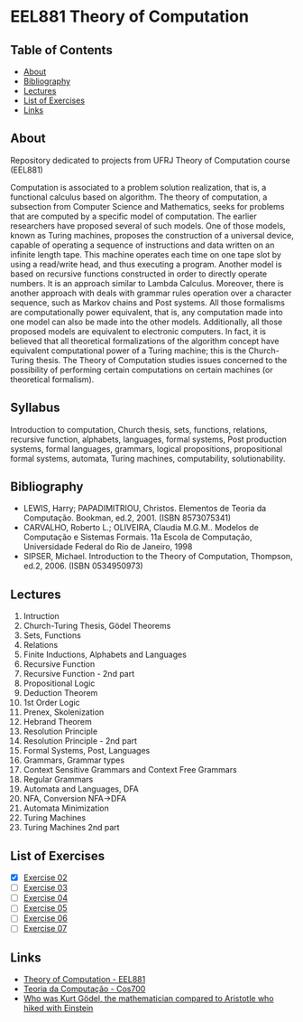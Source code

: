 # EEL881 Theory of Computation

## Table of Contents

- [About](#about)
- [Bibliography](#bibliography)
- [Lectures](#lectures)
- [List of Exercises](#list-of-exercises)
- [Links](#links)

## About
Repository dedicated to projects from UFRJ Theory of Computation course (EEL881)

Computation is associated to a problem solution realization, that is, a functional calculus based on algorithm. The theory of computation, a subsection from Computer Science and Mathematics, seeks for problems that are computed by a specific model of computation. The earlier researchers have proposed several of such models. One of those models, known as Turing machines, proposes the construction of a universal device, capable of operating a sequence of instructions and data written on an infinite length tape. This machine operates each time on one tape slot by using a read/write head, and thus executing a program. Another model is based on recursive functions constructed in order to directly operate numbers. It is an approach similar to Lambda Calculus. Moreover, there is another approach with deals with grammar rules operation over a character sequence, such as Markov chains and Post systems. All those formalisms are computationally power equivalent, that is, any computation made into one model can also be made into the other models. Additionally, all those proposed models are equivalent to electronic computers. In fact, it is believed that all theoretical formalizations of the algorithm concept have equivalent computational power of a Turing machine; this is the Church-Turing thesis. The Theory of Computation studies issues concerned to the possibility of performing certain computations on certain machines (or theoretical formalism).

## Syllabus
Introduction to computation, Church thesis, sets, functions, relations, recursive function, alphabets, languages, formal systems, Post production systems, formal languages, grammars, logical propositions, propositional formal systems, automata, Turing machines, computability, solutionability.

## Bibliography
- LEWIS, Harry; PAPADIMITRIOU, Christos. Elementos de Teoria da Computação. Bookman, ed.2, 2001. (ISBN 8573075341)
- CARVALHO, Roberto L.; OLIVEIRA, Claudia M.G.M.. Modelos de Computação e Sistemas Formais. 11a Escola de Computação, Universidade Federal do Rio de Janeiro, 1998
- SIPSER, Michael. Introduction to the Theory of Computation, Thompson, ed.2, 2006. (ISBN 0534950973)

## Lectures
1. Intruction
2. Church-Turing Thesis, Gödel Theorems
3. Sets, Functions
4. Relations
5. Finite Inductions, Alphabets and Languages
6. Recursive Function
7. Recursive Function - 2nd part
8. Propositional Logic
9. Deduction Theorem
10. 1st Order Logic
11. Prenex, Skolenization
12. Hebrand Theorem
13. Resolution Principle
14. Resolution Principle - 2nd part
15. Formal Systems, Post, Languages
16. Grammars, Grammar types
17. Context Sensitive Grammars and Context Free Grammars
18. Regular Grammars
19. Automata and Languages, DFA
20. NFA, Conversion NFA->DFA
21. Automata Minimization
22. Turing Machines
23. Turing Machines 2nd part 

## List of Exercises
- [x] [Exercise 02](/exercise02)
- [ ] [Exercise 03](/exercise02)
- [ ] [Exercise 04](/exercise02)
- [ ] [Exercise 05](/exercise02)
- [ ] [Exercise 06](/exercise02)
- [ ] [Exercise 07](/exercise02)

## Links
- [Theory of Computation - EEL881](https://www.im2c.poli.ufrj.br/members/fmello/teocomp.html)
- [Teoria da Computação - Cos700](https://www.cos.ufrj.br/~fbotler/teoria-da-computacao/2022/)
- [Who was Kurt Gödel, the mathematician compared to Aristotle who hiked with Einstein](https://www.bbc.com/portuguese/geral-43618903)
